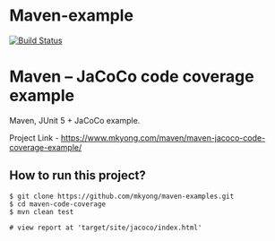 # Maven-example
[![Build Status](http://ec2-54-86-47-115.compute-1.amazonaws.com:8080/job/maven-example-jacoco.svg?branch=master)](http://ec2-54-86-47-115.compute-1.amazonaws.com:8080/job/maven-example-jacoco)


# Maven – JaCoCo code coverage example
Maven, JUnit 5 + JaCoCo example.

Project Link - https://www.mkyong.com/maven/maven-jacoco-code-coverage-example/

## How to run this project?
```
$ git clone https://github.com/mkyong/maven-examples.git
$ cd maven-code-coverage
$ mvn clean test

# view report at 'target/site/jacoco/index.html'
```
